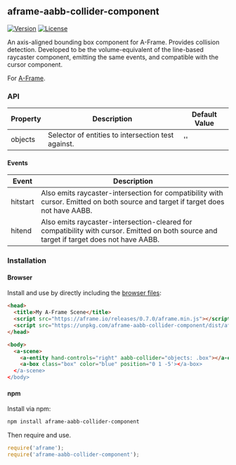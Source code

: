 ## aframe-aabb-collider-component

[![Version](http://img.shields.io/npm/v/aframe-aabb-collider-component.svg?style=flat-square)](https://npmjs.org/package/aframe-aabb-collider-component)
[![License](http://img.shields.io/npm/l/aframe-aabb-collider-component.svg?style=flat-square)](https://npmjs.org/package/aframe-aabb-collider-component)

An axis-aligned bounding box component for A-Frame. Provides collision
detection. Developed to be the volume-equivalent of the line-based raycaster
component, emitting the same events, and compatible with the cursor component.

For [A-Frame](https://aframe.io).

### API

| Property | Description                                        | Default Value |
| -------- | -----------                                        | ------------- |
| objects  | Selector of entities to intersection test against. | ''            |

#### Events

| Event    | Description                                                                                                                              |
| -----    | -----------                                                                                                                              |
| hitstart | Also emits raycaster-intersection for compatibility with cursor. Emitted on both source and target if target does not have AABB.         |
| hitend   | Also emits raycaster-intersection-cleared for compatibility with cursor. Emitted on both source and target if target does not have AABB. |

### Installation

#### Browser

Install and use by directly including the [browser files](dist):

```html
<head>
  <title>My A-Frame Scene</title>
  <script src="https://aframe.io/releases/0.7.0/aframe.min.js"></script>
  <script src="https://unpkg.com/aframe-aabb-collider-component/dist/aframe-aabb-collider-component.min.js"></script>
</head>

<body>
  <a-scene>
    <a-entity hand-controls="right" aabb-collider="objects: .box"></a-entity>
    <a-box class="box" color="blue" position="0 1 -5'></a-box>
  </a-scene>
</body>
```

#### npm

Install via npm:

```bash
npm install aframe-aabb-collider-component
```

Then require and use.

```js
require('aframe');
require('aframe-aabb-collider-component');
```
